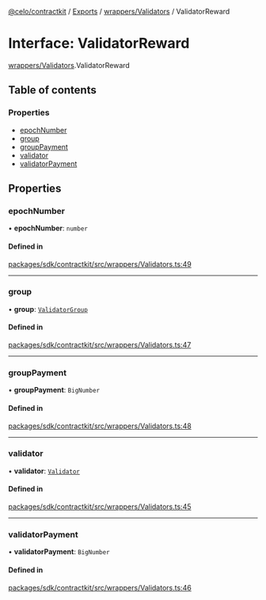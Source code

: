[@celo/contractkit](../README.md) / [Exports](../modules.md) / [wrappers/Validators](../modules/wrappers_Validators.md) / ValidatorReward

# Interface: ValidatorReward

[wrappers/Validators](../modules/wrappers_Validators.md).ValidatorReward

## Table of contents

### Properties

- [epochNumber](wrappers_Validators.ValidatorReward.md#epochnumber)
- [group](wrappers_Validators.ValidatorReward.md#group)
- [groupPayment](wrappers_Validators.ValidatorReward.md#grouppayment)
- [validator](wrappers_Validators.ValidatorReward.md#validator)
- [validatorPayment](wrappers_Validators.ValidatorReward.md#validatorpayment)

## Properties

### epochNumber

• **epochNumber**: `number`

#### Defined in

[packages/sdk/contractkit/src/wrappers/Validators.ts:49](https://github.com/celo-org/developer-tooling/blob/master/packages/sdk/contractkit/src/wrappers/Validators.ts#L49)

___

### group

• **group**: [`ValidatorGroup`](wrappers_Validators.ValidatorGroup.md)

#### Defined in

[packages/sdk/contractkit/src/wrappers/Validators.ts:47](https://github.com/celo-org/developer-tooling/blob/master/packages/sdk/contractkit/src/wrappers/Validators.ts#L47)

___

### groupPayment

• **groupPayment**: `BigNumber`

#### Defined in

[packages/sdk/contractkit/src/wrappers/Validators.ts:48](https://github.com/celo-org/developer-tooling/blob/master/packages/sdk/contractkit/src/wrappers/Validators.ts#L48)

___

### validator

• **validator**: [`Validator`](wrappers_Validators.Validator.md)

#### Defined in

[packages/sdk/contractkit/src/wrappers/Validators.ts:45](https://github.com/celo-org/developer-tooling/blob/master/packages/sdk/contractkit/src/wrappers/Validators.ts#L45)

___

### validatorPayment

• **validatorPayment**: `BigNumber`

#### Defined in

[packages/sdk/contractkit/src/wrappers/Validators.ts:46](https://github.com/celo-org/developer-tooling/blob/master/packages/sdk/contractkit/src/wrappers/Validators.ts#L46)
